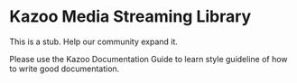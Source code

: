 # Kazoo Media Streaming Library

This is a stub. Help our community expand it.

Please use the Kazoo Documentation Guide to learn style guideline of how to write good documentation.

